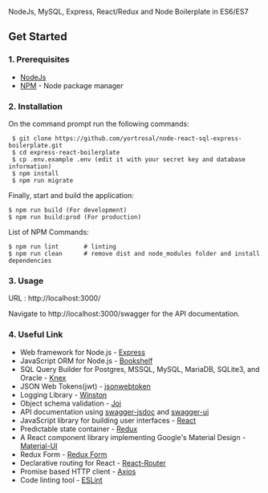 NodeJs, MySQL, Express, React/Redux and Node Boilerplate in ES6/ES7

## Get Started

### 1. Prerequisites

- [NodeJs](https://nodejs.org/en/)
- [NPM](https://npmjs.org/) - Node package manager

### 2. Installation

On the command prompt run the following commands:

```
 $ git clone https://github.com/yortrosal/node-react-sql-express-boilerplate.git
 $ cd express-react-boilerplate
 $ cp .env.example .env (edit it with your secret key and database information)
 $ npm install
 $ npm run migrate
 ```
 Finally, start and build the application:

 ```
 $ npm run build (For development)
 $ npm run build:prod (For production)
```

List of NPM Commands:

  ```
  $ npm run lint       # linting
  $ npm run clean      # remove dist and node_modules folder and install dependencies
 ```

### 3. Usage

URL : http://localhost:3000/

Navigate to http://localhost:3000/swagger for the API documentation.

### 4. Useful Link
- Web framework for Node.js - [Express](http://expressjs.com/)
- JavaScript ORM  for Node.js - [Bookshelf](http://bookshelfjs.org/)
- SQL Query Builder for Postgres, MSSQL, MySQL, MariaDB, SQLite3, and Oracle - [Knex](http://knexjs.org/)
- JSON Web Tokens(jwt) - [jsonwebtoken](https://www.npmjs.com/package/jsonwebtoken)
- Logging Library - [Winston](https://www.npmjs.com/package/winston)
- Object schema validation  - [Joi](https://www.npmjs.com/package/joi)
- API documentation using [swagger-jsdoc](https://www.npmjs.com/package/swagger-jsdoc) and [swagger-ui](https://www.npmjs.com/package/swagger-ui)
- JavaScript library for building user interfaces - [React](https://facebook.github.io/react/)
- Predictable state container - [Redux](http://redux.js.org/)
- A React component library implementing Google's Material Design - [Material-UI](https://material-ui-1dab0.firebaseapp.com/)
- Redux Form - [Redux Form](http://redux-form.com/7.4.2/)
- Declarative routing for React - [React-Router](https://reacttraining.com/react-router/)
- Promise based HTTP client - [Axios](https://github.com/mzabriskie/axios)
- Code linting tool - [ESLint](http://eslint.org/)

